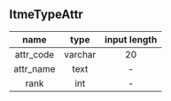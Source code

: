
## ItmeTypeAttr
| name | type | input length |
|:----:|:------:|:------:|
| attr_code | varchar| 20 |
| attr_name | text | - |
| rank | int | - |
